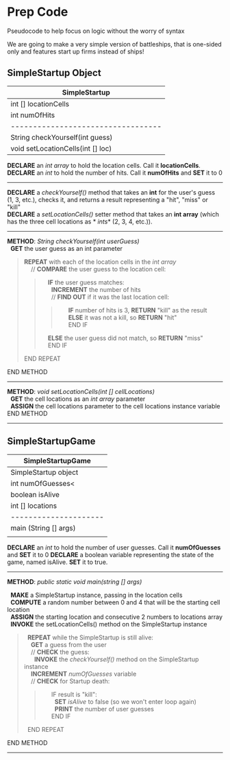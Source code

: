 # Prep Code

Pseudocode to help focus on logic without the worry of syntax

We are going to make a very simple version of battleships, that is one-sided only and features start up firms instead of
ships!

## SimpleStartup Object

| SimpleStartup                      |
|------------------------------------|
| int [] locationCells               |
| int numOfHits                      |
| ---------------------------------- |
| String checkYourself(int guess)    |
| void setLocationCells(int [] loc)  |

**DECLARE** an *int array* to hold the location cells. Call it **locationCells**.  
**DECLARE** an *int* to hold the number of hits. Call it **numOfHits** and **SET** it to 0

---

**DECLARE** a *checkYourself()* method that takes an **int** for the user's guess (1, 3, etc.), checks it, and returns a
result representing a "hit", "miss" or "kill"  
**DECLARE** a *setLocationCells()* setter method that takes an **int array** (which has the three cell locations as *
*ints** (2, 3, 4, etc.)).

---

**METHOD**: *String checkYourself(int userGuess)*  
&nbsp; **GET** the user guess as an int parameter

> **REPEAT** with each of the location cells in the *int array*  
> &nbsp; &nbsp; // **COMPARE** the user guess to the location cell:
> > &nbsp; &nbsp; **IF** the user guess matches:  
> > &nbsp; &nbsp; &nbsp; **INCREMENT** the number of hits  
> > &nbsp; &nbsp; &nbsp; // **FIND OUT** if it was the last location cell:
> > > &nbsp; &nbsp; &nbsp; **IF** number of hits is 3, **RETURN** "kill" as the result  
> > > &nbsp; &nbsp; &nbsp; **ELSE** it was not a kill, so **RETURN** "hit"  
> > > &nbsp; &nbsp; &nbsp; END IF
> >
> > &nbsp; &nbsp; **ELSE** the user guess did not match, so **RETURN** "miss"  
> > &nbsp; &nbsp; END IF
>
> END REPEAT

END METHOD

---

**METHOD**: *void setLocationCells(int [] cellLocations)*  
&nbsp; **GET** the cell locations as an *int array* parameter  
&nbsp; **ASSIGN** the cell locations parameter to the cell locations instance variable  
END METHOD

---

## SimpleStartupGame

| SimpleStartupGame     |
|-----------------------|
| SimpleStartup object  |
| int numOfGuesses<     |
| boolean isAlive       |
| int [] locations      |
| --------------------- |
| main (String [] args) |
|                       |

**DECLARE** an *int* to hold the number of user guesses. Call it **numOfGuesses** and **SET** it to 0
**DECLARE** a boolean variable representing the state of the game, named isAlive. **SET** it to true.

---

**METHOD**: *public static void main(string [] args)*

&nbsp; **MAKE** a SimpleStartup instance, passing in the location cells  
&nbsp; **COMPUTE** a random number between 0 and 4 that will be the starting cell location    
&nbsp; **ASSIGN** the starting location and consecutive 2 numbers to locations array  
&nbsp; **INVOKE** the setLocationCells() method on the SimpleStartup instance
> &nbsp; **REPEAT** while the SimpleStartup is still alive:  
> &nbsp; &nbsp; **GET** a guess from the user  
> &nbsp; &nbsp; // **CHECK** the guess:  
> &nbsp; &nbsp; &nbsp; **INVOKE** the *checkYourself()* method on the SimpleStartup instance    
> &nbsp; &nbsp; **INCREMENT** *numOfGuesses* variable  
> &nbsp; &nbsp; // **CHECK** for Startup death:
>> &nbsp; &nbsp; &nbsp; IF result is "kill":  
> > &nbsp; &nbsp; &nbsp; &nbsp; **SET** *isAlive* to false (so we won't enter loop again)  
> > &nbsp; &nbsp; &nbsp; &nbsp; **PRINT** the number of user guesses  
> > &nbsp; &nbsp; &nbsp; END IF
>
> &nbsp; END REPEAT

END METHOD

---
